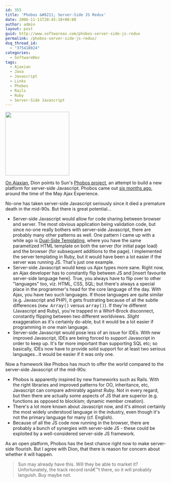 ```yaml
---
id: 355
title: 'Phobos &#8211; Server-Side JS Redux'
date: 2006-11-11T20:45:18+00:00
author: admin
layout: post
guid: http://www.softwareas.com/phobos-server-side-js-redux
permalink: /phobos-server-side-js-redux/
dsq_thread_id:
  - "375418024"
categories:
  - SoftwareDev
tags:
  - Ajaxian
  - Java
  - Javascript
  - Links
  - Phobos
  - Rails
  - Ruby
  - Server-Side Javascript
---
```

<img src="http://img385.imageshack.us/img385/6316/phobosbo0.png" width="200" height="200">

<a href="http://ajaxian.com/archives/phobos-does-sun-have-a-good-thing-under-its-nose#comments">On Ajaxian</a>, Dion points to Sun's <a href="https://phobos.dev.java.net/">Phobos project</a>, an attempt to build a new platform for server-side Javascript. Phobos came out <a href="http://blogs.sun.com/theaquarium/entry/project_phobos_is_live">six months ago</a>, around the time of the May Ajax Experience.

No-one has taken server-side Javascript seriously since it died a premature death in the mid-90s. But there is great potential...

* Server-side Javascript would allow for code sharing between browser and server. The most obvious application being validation code, but since no-one really bothers with server-side Javascript, there are probably many other patterns as well. One pattern I came up with a while ago is <a href="http://ajaxpatterns.org/Dual-Side_Templating">Dual-Side Templating</a>, where you have the same parametized HTML template on both the server (for initial page load) and the browser (for subsequent additions to the page). I implemented the server templating in Ruby, but it would have been a lot easier if the server was running JS. That's just one example.
* Server-side Javascript would keep us Ajax types more sane. Right now, an Ajax developer has to constantly flip between JS and [insert favourite server-side language here]. True, you always have to flip over to other "languages" too, viz. HTML, CSS, SQL; but there's always a special place in the programmer's head for the core language of the day. With Ajax, you have two such languages. If those  languages are quite similar (e.g. Javascript and PHP), it gets frustrating because of all the subtle differences (<tt>new Array()</tt> versus <tt>array()</tt>). If they're different (Javascript and Ruby), you're trapped in a Whirf-Brock disconnect, constantly flipping between two different worldviews. <em>Slight</em> exaggeration as it's certainly do-able, but it would be a lot easier if programming in one main language.
* Server-side Javascript would pose less of an issue for IDEs. With new improved Javascript, IDEs are being forced to support Javascript in order to keep up. It's far more important than supporting SQL etc; so basically, IDEs now have to provide solid support for at least two serious languages...it would be easier if it was only one.

Now a framework like Phobos has much to offer the world compared to the server-side Javascript of the mid-90s:

* Phobos is apparently inspired by new frameworks such as Rails. With the right libraries and improved patterns for OO, inheritance, etc, Javascript can compare admirably against Ruby. Not in every regard, but then there are actually some aspects of JS that are superior (e.g. functions as opposed to blockism; dynamic member creation).
* There's a lot more known about Javascript now, and it's almost certainly the most widely understood language in the industry, even though it's not the primary language for many (cf. English).
* Because of all the JS code now running in the browser, there are probably a bunch of synergies with server-side JS - these could be exploited by a well-considered server-side JS framework.

As an open platform, Phobos has the best chance right now to make server-side flourish. But I agree with Dion, that there is reason for concern about whether it will happen.
<blockquote>
Sun may already have this. Will they be able to market it? Unfortunately, the track record isnâ€™t there, so it will probably languish. Buy maybe not.
</blockquote>
